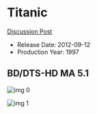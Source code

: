 # Titanic

[Discussion Post](https://www.avsforum.com/threads/bass-eq-for-filtered-movies.2995212/post-57819580)

* Release Date: 2012-09-12
* Production Year: 1997

## BD/DTS-HD MA 5.1

![img 0](https://i.imgur.com/ID9gXe4.jpg)

![img 1](https://i.imgur.com/XtekeBV.jpg)

